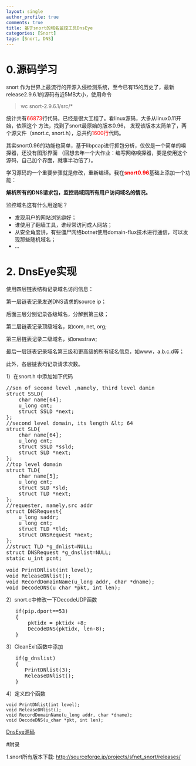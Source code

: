 ```yaml
---
layout: single
author_profile: true
comments: true
title: 基于snort的域名监控工具DnsEye
categories: [Snort]
tags: [Snort, DNS]
---
```


<h1>0.源码学习</h1>
snort 作为世界上最流行的开源入侵检测系统，至今已有15的历史了，最新release2.9.6.1的源码有近5MB大小，使用命令

>wc snort-2.9.6.1/src/*

统计共有<span style="color: #ff0000;">66873</span>行代码，已经是很大工程了。看linux源码，大多从linux0.11开始，依照这个 方法，找到了snort最原始的版本0.96， 发现该版本太简单了，两个源文件（snort.c, snort.h），总共约<span style="color: #ff0000;">1600行</span>代码。

其实snort0.96的功能也简单，基于libpcap进行抓包分析，仅仅是一个简单的嗅探器，还没有图形界面 （回想去年一个大作业：编写网络嗅探器，要是使用这个源码，自己加个界面，就事半功倍了）。


学习源码的一个重要步骤就是修改，重新编译。我在<strong><span style="color: #ff0000;">snort0.96</span></strong>基础上添加一个功能：

<strong>解析所有的DNS请求包，监控局域网所有用户访问域名的情况。</strong>

监控域名这有什么用途呢？
<ul>
	<li>发现用户的网站浏览癖好；</li>
	<li>谁使用了翻墙工具，谁经常访问成人网站；</li>
	<li>从安全角度讲，有些僵尸网络botnet使用domain-flux技术进行通信，可以发现那些随机域名；</li>
	<li>...</li>
</ul>
<h1>2. DnsEye实现</h1>

使用四层链表结构记录域名访问信息：  

第一层链表记录发送DNS请求的source ip；  

后面三层分别记录各级域名，分解到第三级；  

第二层链表记录顶级域名，如com, net, org;  

第三层链表记录二级域名，如onestraw;  

最后一层链表记录域名第三级和更高级的所有域名信息，如www，a.b.c.d等；  

此外，各层链表均记录请求次数。

1）在snort.h 中添加如下代码
<pre>//son of second level ,namely, third level damin
struct SSLD{
    char name[64];
    u_long cnt;
    struct SSLD *next;
};
//second level domain, its length &amp;lt; 64
struct SLD{
    char name[64];
    u_long cnt;
    struct SSLD *ssld;
    struct SLD *next;
};
//top level domain
struct TLD{
    char name[5];
    u_long cnt;
    struct SLD *sld;
    struct TLD *next;
};
//requester, namely,src addr
struct DNSRequest{
    u_long saddr;
    u_long cnt;
    struct TLD *tld;
    struct DNSRequest *next;
};
//struct TLD *g_dnlist=NULL;
struct DNSRequest *g_dnslist=NULL;
static u_int pcnt;

void PrintDNlist(int level);
void ReleaseDNlist();
void RecordDomainName(u_long addr, char *dname);
void DecodeDNS(u_char *pkt, int len);
</pre>
2）snort.c中修改一下DecodeUDP函数
<pre>   if(pip.dport==53)
   {
       pktidx = pktidx +8;
       DecodeDNS(pktidx, len-8);
   }
</pre>
3）CleanExit函数中添加
<pre>   if(g_dnslist)
   {
      PrintDNlist(3);
      ReleaseDNlist();
   }</pre>
   
4）定义四个函数

	void PrintDNlist(int level);
	void ReleaseDNlist();
	void RecordDomainName(u_long addr, char *dname);
	void DecodeDNS(u_char *pkt, int len);


<a href="https://github.com/onestraw/DnsEye" target="_blank">DnsEye源码</a>

#附录

1.snort所有版本下载: http://sourceforge.jp/projects/sfnet_snort/releases/

